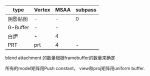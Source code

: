 | type | Vertex | MSAA  | subpass |
|-|-|-|-|
|阴影贴图|-|-|0|
|G-Buffer|-|-||
|白炉|-|4|||
|PRT|prt|4|-|

blend attachment 的数量根据framebuffer的数量来确定

所有的model矩阵用Push constant， view和proj矩阵用uniform buffer.

